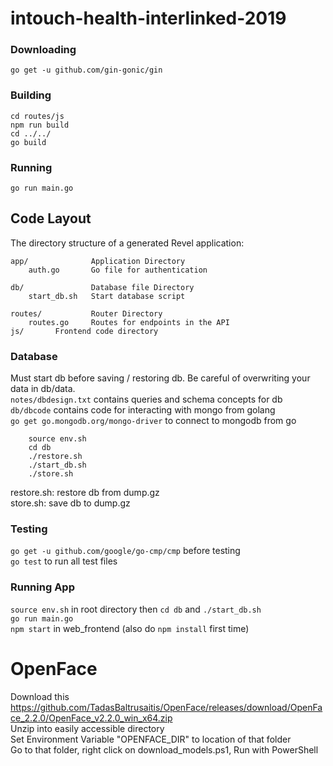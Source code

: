 # intouch-health-interlinked-2019

### Downloading

    go get -u github.com/gin-gonic/gin

### Building

    cd routes/js
    npm run build
    cd ../../
    go build

### Running

    go run main.go

## Code Layout

The directory structure of a generated Revel application:

    app/              Application Directory
        auth.go       Go file for authentication

    db/               Database file Directory
        start_db.sh   Start database script

    routes/           Router Directory
        routes.go     Routes for endpoints in the API
	js/	      Frontend code directory


### Database
Must start db before saving / restoring db. Be careful of overwriting your data in db/data.  
`notes/dbdesign.txt` contains queries and schema concepts for db  
`db/dbcode` contains code for interacting with mongo from golang  
`go get go.mongodb.org/mongo-driver` to connect to mongodb from go   
```  
	source env.sh  
	cd db 
	./restore.sh 
	./start_db.sh 
	./store.sh 
```  
restore.sh: restore db from dump.gz  
store.sh: save db to dump.gz  

### Testing
`go get -u github.com/google/go-cmp/cmp` before testing  
`go test` to run all test files 

### Running App
`source env.sh` in root directory then `cd db` and `./start_db.sh`    
`go run main.go`  
`npm start` in web_frontend  (also do `npm install` first time)  

# OpenFace
Download this
https://github.com/TadasBaltrusaitis/OpenFace/releases/download/OpenFace_2.2.0/OpenFace_v2.2.0_win_x64.zip  
Unzip into easily accessible directory  
Set Environment Variable "OPENFACE_DIR" to location of that folder  
Go to that folder, right click on download_models.ps1, Run with PowerShell

